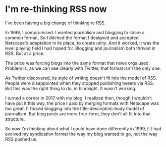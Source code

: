 # I'm re-thinking RSS now
I've been having a big change of thinking re RSS. 

In 1999, I compromised. I wanted journalism and blogging to share a common format. So I ditched the format I designed and accepted Netscape's adaptation in its place, to create unity. And it worked, it was the level playing field I had hoped for. Blogging and journalism both thrived in RSS. But at a price. 

The price was forcing blogs into the same format that news orgs used. Problem is, as we can see clearly with Twitter, that format isn't the only one. 

As Twitter discovered, its style of writing doesn't fit into the model of RSS. People were disappointed when they stopped publishing tweets via RSS. But this was the right thing to do, in hindsight. It wasn't working.

I turned a corner in 2017 with my blog. I realized then, though I wouldn't have put it this way, the price I paid by merging formats with Netscape was too great. It forced blogging into the title-description-body model of journalism. But blog posts are more free-form, they don't all fit into that structure. 

So now I'm thinking about what I could have done differently in 1999, if I had evolved my syndication format the way my blog wanted to go, not the way RSS pushed us. 


